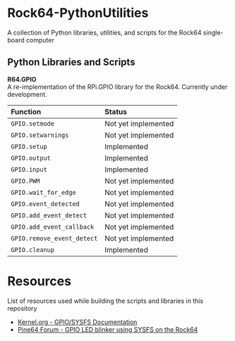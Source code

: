 # Rock64-PythonUtilities
A collection of Python libraries, utilities, and scripts for the Rock64 single-board computer

## Python Libraries and Scripts

**R64.GPIO**<br>
A re-implementation of the RPi.GPIO library for the Rock64. Currently under development.

Function                   | Status
:------------------------- | :---
`GPIO.setmode`             | Not yet implemented
`GPIO.setwarnings`         | Not yet implemented
`GPIO.setup`               | Implemented
`GPIO.output`              | Implemented
`GPIO.input`               | Implemented
`GPIO.PWM`                 | Not yet implemented
`GPIO.wait_for_edge`       | Not yet implemented
`GPIO.event_detected`      | Not yet implemented
`GPIO.add_event_detect`    | Not yet implemented
`GPIO.add_event_callback`  | Not yet implemented
`GPIO.remove_event_detect` | Not yet implemented
`GPIO.cleanup`             | Implemented

# Resources
List of resources used while building the scripts and libraries in this repository
* [Kernel.org - GPIO/SYSFS Documentation](https://www.kernel.org/doc/Documentation/gpio/sysfs.txt)
* [Pine64 Forum - GPIO LED blinker using SYSFS on the Rock64](https://forum.pine64.org/showthread.php?tid=4695)
